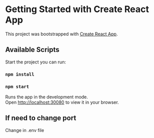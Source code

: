 # Getting Started with Create React App

This project was bootstrapped with [Create React App](https://github.com/facebook/create-react-app).

## Available Scripts

Start the project you can run:

### `npm install`
### `npm start`

Runs the app in the development mode.\
Open [http://localhost:30080](http://localhost:30080) to view it in your browser.

## If need to change port

Change in .env file


